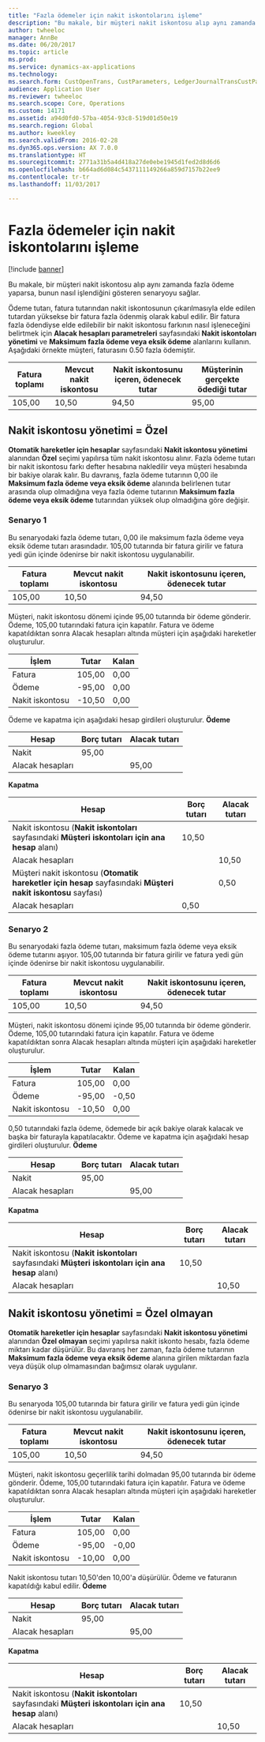 ```yaml
---
title: "Fazla ödemeler için nakit iskontolarını işleme"
description: "Bu makale, bir müşteri nakit iskontosu alıp aynı zamanda fazla ödeme yaparsa, bunun nasıl işlendiğini gösteren senaryoyu sağlar."
author: twheeloc
manager: AnnBe
ms.date: 06/20/2017
ms.topic: article
ms.prod: 
ms.service: dynamics-ax-applications
ms.technology: 
ms.search.form: CustOpenTrans, CustParameters, LedgerJournalTransCustPaym, LedgerJournalTransVendPaym, VendOpenTrans, VendParameters
audience: Application User
ms.reviewer: twheeloc
ms.search.scope: Core, Operations
ms.custom: 14171
ms.assetid: a94d0fd0-57ba-4054-93c8-519d01d50e19
ms.search.region: Global
ms.author: kweekley
ms.search.validFrom: 2016-02-28
ms.dyn365.ops.version: AX 7.0.0
ms.translationtype: HT
ms.sourcegitcommit: 2771a31b5a4d418a27de0ebe1945d1fed2d8d6d6
ms.openlocfilehash: b664ad6d084c5437111149266a859d7157b22ee9
ms.contentlocale: tr-tr
ms.lasthandoff: 11/03/2017

---
```


# <a name="handling-cash-discounts-for-overpayments"></a>Fazla ödemeler için nakit iskontolarını işleme

[!include [banner](../includes/banner.md)]

Bu makale, bir müşteri nakit iskontosu alıp aynı zamanda fazla ödeme yaparsa, bunun nasıl işlendiğini gösteren senaryoyu sağlar. 

Ödeme tutarı, fatura tutarından nakit iskontosunun çıkarılmasıyla elde edilen tutardan yüksekse bir fatura fazla ödenmiş olarak kabul edilir. Bir fatura fazla ödendiyse elde edilebilir bir nakit iskontosu farkının nasıl işleneceğini belirtmek için **Alacak hesapları parametreleri** sayfasındaki **Nakit iskontoları yönetimi** ve **Maksimum fazla ödeme veya eksik ödeme** alanlarını kullanın. Aşağıdaki örnekte müşteri, faturasını 0.50 fazla ödemiştir.

| Fatura toplamı | Mevcut nakit iskontosu | Nakit iskontosunu içeren, ödenecek tutar | Müşterinin gerçekte ödediği tutar |
|---------------|-------------------------|-----------------------------------------------------|-----------------------------------|
| 105,00        | 10,50                   | 94,50                                               | 95,00                             |

## <a name="cash-discount-administration--specific"></a>Nakit iskontosu yönetimi = Özel
**Otomatik hareketler için hesaplar** sayfasındaki **Nakit iskontosu yönetimi** alanından **Özel** seçimi yapılırsa tüm nakit iskontosu alınır. Fazla ödeme tutarı bir nakit iskontosu farkı defter hesabına nakledilir veya müşteri hesabında bir bakiye olarak kalır. Bu davranış, fazla ödeme tutarının 0,00 ile **Maksimum fazla ödeme veya eksik ödeme** alanında belirlenen tutar arasında olup olmadığına veya fazla ödeme tutarının **Maksimum fazla ödeme veya eksik ödeme** tutarından yüksek olup olmadığına göre değişir.

### <a name="scenario-1"></a>Senaryo 1

Bu senaryodaki fazla ödeme tutarı, 0,00 ile maksimum fazla ödeme veya eksik ödeme tutarı arasındadır. 105,00 tutarında bir fatura girilir ve fatura yedi gün içinde ödenirse bir nakit iskontosu uygulanabilir.

| Fatura toplamı | Mevcut nakit iskontosu | Nakit iskontosunu içeren, ödenecek tutar |
|---------------|-------------------------|-----------------------------------------------------|
| 105,00        | 10,50                   | 94,50                                               |

Müşteri, nakit iskontosu dönemi içinde 95,00 tutarında bir ödeme gönderir. Ödeme, 105,00 tutarındaki fatura için kapatılır. Fatura ve ödeme kapatıldıktan sonra Alacak hesapları altında müşteri için aşağıdaki hareketler oluşturulur.

| İşlem   | Tutar | Kalan |
|---------------|--------|---------|
| Fatura       | 105,00 | 0,00    |
| Ödeme       | -95,00 | 0,00    |
| Nakit iskontosu | -10,50 | 0,00    |

Ödeme ve kapatma için aşağıdaki hesap girdileri oluşturulur. **Ödeme**

| Hesap             | Borç tutarı | Alacak tutarı |
|---------------------|--------------|---------------|
| Nakit                | 95,00        |               |
| Alacak hesapları |              | 95,00         |

**Kapatma**

| Hesap                                                                                                          | Borç tutarı | Alacak tutarı |
|------------------------------------------------------------------------------------------------------------------|--------------|---------------|
| Nakit iskontosu (**Nakit iskontoları** sayfasındaki **Müşteri iskontoları için ana hesap** alanı)                 | 10,50        |               |
| Alacak hesapları                                                                                              |              | 10,50         |
| Müşteri nakit iskontosu (**Otomatik hareketler için hesap** sayfasındaki **Müşteri nakit iskontosu** sayfası) |              | 0,50          |
| Alacak hesapları                                                                                              | 0,50         |               |

### <a name="scenario-2"></a>Senaryo 2

Bu senaryodaki fazla ödeme tutarı, maksimum fazla ödeme veya eksik ödeme tutarını aşıyor. 105,00 tutarında bir fatura girilir ve fatura yedi gün içinde ödenirse bir nakit iskontosu uygulanabilir.

| Fatura toplamı | Mevcut nakit iskontosu | Nakit iskontosunu içeren, ödenecek tutar |
|---------------|-------------------------|-----------------------------------------------------|
| 105,00        | 10,50                   | 94,50                                               |

Müşteri, nakit iskontosu dönemi içinde 95,00 tutarında bir ödeme gönderir. Ödeme, 105,00 tutarındaki fatura için kapatılır. Fatura ve ödeme kapatıldıktan sonra Alacak hesapları altında müşteri için aşağıdaki hareketler oluşturulur.

| İşlem   | Tutar | Kalan |
|---------------|--------|---------|
| Fatura       | 105,00 | 0,00    |
| Ödeme       | -95,00 | -0,50   |
| Nakit iskontosu | -10,50 | 0,00    |

0,50 tutarındaki fazla ödeme, ödemede bir açık bakiye olarak kalacak ve başka bir faturayla kapatılacaktır. Ödeme ve kapatma için aşağıdaki hesap girdileri oluşturulur. **Ödeme**

| Hesap             | Borç tutarı | Alacak tutarı |
|---------------------|--------------|---------------|
| Nakit                | 95,00        |               |
| Alacak hesapları |              | 95,00         |

**Kapatma**

| Hesap                                                                                          | Borç tutarı | Alacak tutarı |
|--------------------------------------------------------------------------------------------------|--------------|---------------|
| Nakit iskontosu (**Nakit iskontoları** sayfasındaki **Müşteri iskontoları için ana hesap** alanı) | 10,50        |               |
| Alacak hesapları                                                                              |              | 10,50         |

## <a name="cash-discount-administration--unspecific"></a>Nakit iskontosu yönetimi = Özel olmayan
**Otomatik hareketler için hesaplar** sayfasındaki **Nakit iskontosu yönetimi** alanından **Özel olmayan** seçimi yapılırsa nakit iskonto hesabı, fazla ödeme miktarı kadar düşürülür. Bu davranış her zaman, fazla ödeme tutarının **Maksimum fazla ödeme veya eksik ödeme** alanına girilen miktardan fazla veya düşük olup olmamasından bağımsız olarak uygulanır.

### <a name="scenario-3"></a>Senaryo 3

Bu senaryoda 105,00 tutarında bir fatura girilir ve fatura yedi gün içinde ödenirse bir nakit iskontosu uygulanabilir.

| Fatura toplamı | Mevcut nakit iskontosu | Nakit iskontosunu içeren, ödenecek tutar |
|---------------|-------------------------|-----------------------------------------------------|
| 105,00        | 10,50                   | 94,50                                               |

Müşteri, nakit iskontosu geçerlilik tarihi dolmadan 95,00 tutarında bir ödeme gönderir. Ödeme, 105,00 tutarındaki fatura için kapatılır. Fatura ve ödeme kapatıldıktan sonra Alacak hesapları altında müşteri için aşağıdaki hareketler oluşturulur.

| İşlem   | Tutar | Kalan |
|---------------|--------|---------|
| Fatura       | 105,00 | 0,00    |
| Ödeme       | -95,00 | -0,00   |
| Nakit iskontosu | -10,00 | 0,00    |

Nakit iskontosu tutarı 10,50'den 10,00'a düşürülür. Ödeme ve faturanın kapatıldığı kabul edilir. **Ödeme**

| Hesap             | Borç tutarı | Alacak tutarı |
|---------------------|--------------|---------------|
| Nakit                | 95,00        |               |
| Alacak hesapları |              | 95,00         |

**Kapatma**

| Hesap                                                                                          | Borç tutarı | Alacak tutarı |
|--------------------------------------------------------------------------------------------------|--------------|---------------|
| Nakit iskontosu (**Nakit iskontoları** sayfasındaki **Müşteri iskontoları için ana hesap** alanı) | 10,50        |               |
| Alacak hesapları                                                                              |              | 10,50         |






